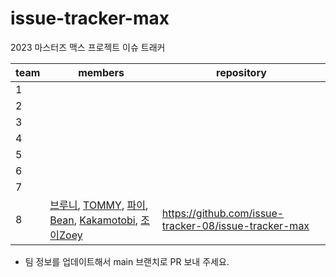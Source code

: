# issue-tracker-max

2023 마스터즈 맥스 프로젝트 이슈 트래커

| team | members                                                                                                                                                                                                                                    | repository                                            |
| ---- | ------------------------------------------------------------------------------------------------------------------------------------------------------------------------------------------------------------------------------------------ | ----------------------------------------------------- |
| 1    |                                                                                                                                                                                                                                            |                                                       |
| 2    |                                                                                                                                                                                                                                            |                                                       |
| 3    |                                                                                                                                                                                                                                            |                                                       |
| 4    |                                                                                                                                                                                                                                            |                                                       |
| 5    |                                                                                                                                                                                                                                            |                                                       |
| 6    |                                                                                                                                                                                                                                            |                                                       |
| 7    |                                                                                                                                                                                                                                            |                                                       |
| 8    | [브루니](https://github.com/23Yong), [TOMMY](https://github.com/HyowonSin), [파이](https://github.com/pie2457), [Bean](https://github.com/tjdqls1200), [Kakamotobi](https://github.com/Kakamotobi), [조이Zoey](https://github.com/youzysu) | https://github.com/issue-tracker-08/issue-tracker-max |

- 팀 정보를 업데이트해서 main 브랜치로 PR 보내 주세요.

